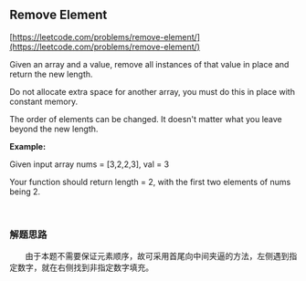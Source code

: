 ## Remove Element

[https://leetcode.com/problems/remove-element/](https://leetcode.com/problems/remove-element/)

Given an array and a value, remove all instances of that value in place and return the new length.

Do not allocate extra space for another array, you must do this in place with constant memory.

The order of elements can be changed. It doesn't matter what you leave beyond the new length.

**Example:**

Given input array nums = [3,2,2,3], val = 3

Your function should return length = 2, with the first two elements of nums being 2.

<br>

### 解题思路
       
&nbsp;&nbsp;&nbsp;&nbsp;&nbsp;&nbsp;&nbsp;由于本题不需要保证元素顺序，故可采用首尾向中间夹逼的方法，左侧遇到指定数字，就在右侧找到非指定数字填充。